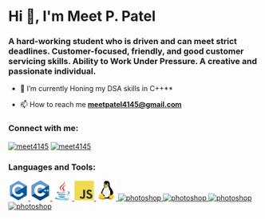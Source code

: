 <h1 align="left">Hi 👋, I'm Meet P. Patel</h1>
<h3 align="left">A hard-working student who is driven and can meet strict deadlines. Customer-focused, friendly, and good customer servicing skills. Ability to Work Under Pressure. A creative and passionate individual.</h3>

- 🌱 I’m currently Honing my DSA skills in C++**

- 📫 How to reach me **meetpatel4145@gmail.com**

<h3 align="left">Connect with me:</h3>
<p align="left">
<a href="https://linkedin.com/in/meet4145" target="blank"><img align="center" src="https://upload.wikimedia.org/wikipedia/commons/8/81/LinkedIn_icon.svg" alt="meet4145" height="30" width="40" /></a>
<a href="https://uml.joinhandshake.com/stu/users/34486371" target="blank"><img align="center" src="https://www.arcurrent.com/wp-content/uploads/2021/04/handshake-logo.svg" alt="meet4145" height="30" width="40" /></a>
</p>

<h3 align="left">Languages and Tools:</h3>
<p align="left"> <a href="https://www.cprogramming.com/" target="_blank" rel="noreferrer"> <img src="https://raw.githubusercontent.com/devicons/devicon/master/icons/c/c-original.svg" alt="c" width="40" height="40"/> </a> <a href="https://www.w3schools.com/cpp/" target="_blank" rel="noreferrer"> <img src="https://raw.githubusercontent.com/devicons/devicon/master/icons/cplusplus/cplusplus-original.svg" alt="cplusplus" width="40" height="40"/> </a> <a href="https://www.java.com" target="_blank" rel="noreferrer"> <img src="https://raw.githubusercontent.com/devicons/devicon/master/icons/java/java-original.svg" alt="java" width="40" height="40"/> </a> <a href="https://developer.mozilla.org/en-US/docs/Web/JavaScript" target="_blank" rel="noreferrer"> <img src="https://raw.githubusercontent.com/devicons/devicon/master/icons/javascript/javascript-original.svg" alt="javascript" width="40" height="40"/> </a> <a href="https://www.linux.org/" target="_blank" rel="noreferrer"> <img src="https://raw.githubusercontent.com/devicons/devicon/master/icons/linux/linux-original.svg" alt="linux" width="40" height="40"/>  <a
href="https://www.tutorialspoint.com/assembly_programming/index.htm" target="_blank" rel="noreferrer">
<img src="https://hackr.io/tutorials/assembly-language/logo-assembly-language.svg?ver=1603208610" alt="photoshop" width="40" height="40"/> </a> 
<a
href="https://code.visualstudio.com/" target="_blank" rel="noreferrer">
<img src="https://upload.wikimedia.org/wikipedia/commons/9/9a/Visual_Studio_Code_1.35_icon.svg" alt="photoshop" width="40" height="40"/> </a> 
<a
href="https://visualstudio.microsoft.com/" target="_blank" rel="noreferrer">
<img src="https://upload.wikimedia.org/wikipedia/commons/5/59/Visual_Studio_Icon_2019.svg" alt="photoshop" width="40" height="40"/> </a>                                                             
<a
href="https://www.w3schools.com/html/html_intro.asp" target="_blank" rel="noreferrer">
<img src="https://upload.wikimedia.org/wikipedia/commons/6/61/HTML5_logo_and_wordmark.svg" alt="photoshop" width="40" height="40"/> </a> 
  

